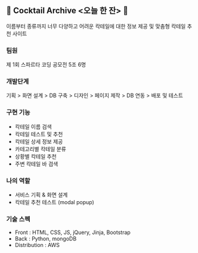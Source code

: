 ## 🍹 Cocktail Archive <오늘 한 잔> 🍹 
이름부터 종류까지 너무 다양하고 어려운 칵테일에 대한 정보 제공 및 맞춤형 칵테일 추천 사이트
### 팀원
제 1회 스파르타 코딩 공모전 5조 6명 
### 개발단계
기획 > 화면 설계 > DB 구축 > 디자인 > 페이지 제작 > DB 연동 > 배포 및 테스트
### 구현 기능
* 칵테일 이름 검색<br>
* 칵테일 테스트 및 추천<br>
* 칵테일 상세 정보 제공<br>
* 카테고리별 칵테일 분류<br>
* 상황별 칵테일 추천<br>
* 주변 칵테일 바 검색
### 나의 역할
* 서비스 기획 & 화면 설계 
* 칵테일 추천 테스트 (modal popup)
### 기술 스펙
* Front : HTML, CSS, JS, jQuery, Jinja, Bootstrap<br>
* Back : Python, mongoDB<br>
* Distribution : AWS
